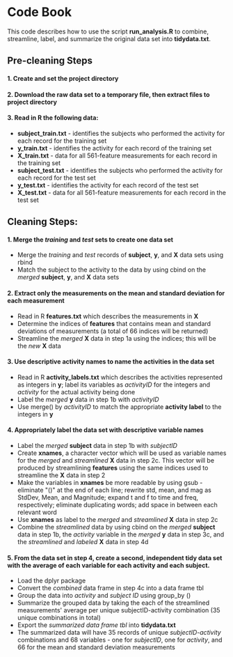 # Code Book

This code describes how to use the script **run_analysis.R** to combine, streamline, label, and summarize the original data set into **tidydata.txt**.

## Pre-cleaning Steps
#### 1. Create and set the project directory
#### 2. Download the raw data set to a temporary file, then extract files to project directory
#### 3. Read in R the following data:
  + **subject_train.txt** - identifies the subjects who performed the activity for each record for the training set
  + **y_train.txt** - identifies the activity for each record of the training set
  + **X_train.txt** - data for all 561-feature measurements for each record in the training set
  + **subject_test.txt** - identifies the subjects who performed the activity for each record for the test set
  + **y_test.txt** - identifies the activity for each record of the test set
  + **X_test.txt** - data for all 561-feature measurements for each record in the test set

## Cleaning Steps:
#### 1. Merge the *training* and *test* sets to create one data set
  + Merge the *training* and *test* records of **subject**, **y**, and **X** data sets using rbind
  + Match the subject to the activity to the data by using cbind on the *merged* **subject**, **y**, and **X** data sets

#### 2. Extract only the measurements on the mean and standard deviation for each measurement
  + Read in R **features.txt** which describes the measurements in **X**
  + Determine the indices of **features** that  contains mean and standard deviations of measurements (a total of 66 indices will be returned)
  + Streamline the *merged* **X** data in step 1a using the indices; this will be the *new* **X** data

#### 3. Use descriptive activity names to name the activities in the data set
  + Read in R **activity_labels.txt** which describes the activities represented as integers in **y**; label its variables as *activityID* for the integers and *activity* for the actual activity being done
  + Label the *merged* **y** data in step 1b with *activityID*
  + Use merge() by *activityID* to match the appropriate **activity label** to the integers in **y**

#### 4. Appropriately label the data set with descriptive variable names
  + Label the *merged* **subject** data in step 1b with *subjectID*
  + Create **xnames**, a character vector which will be used as variable names for the *merged* and *streamlined* **X** data in step 2c. This vector will be produced by streamlining **features** using the same indices used to streamline the **X** data in step 2
  + Make the variables in **xnames** be more readable by using gsub - eliminate "()" at the end of each line; rewrite std, mean, and mag as StdDev, Mean, and Magnitude; expand t and f to time and freq, respectively; eliminate duplicating words; add space in between each relevant word
  + Use **xnames** as label to the *merged* and *streamlined* **X** data in step 2c
  + Combine the *streamlined* data by using cbind on the *merged* **subject** data in step 1b, the *activity* variable in the *merged* **y** data in step 3c, and the *streamlined* and *labeled* **X** data in step 4d

#### 5. From the data set in step 4, create a second, independent tidy data set with the average of each variable for each activity and each subject.
  + Load the dplyr package
  + Convert the *combined* data frame in step 4c into a data frame tbl
  + Group the data into *activity* and *subject ID* using group_by ()
  + Summarize the grouped data by taking the each of the streamlined measurements' average per unique subjectID-activity combination (35 unique combinations in total)
  + Export the *summarized data frame tbl* into **tidydata.txt**
  + The summarized data will have 35 records of unique *subjectID-activity* combinations and 68 variables - one for *subjectID*, one for *activity*, and 66 for the mean and standard deviation measurements

